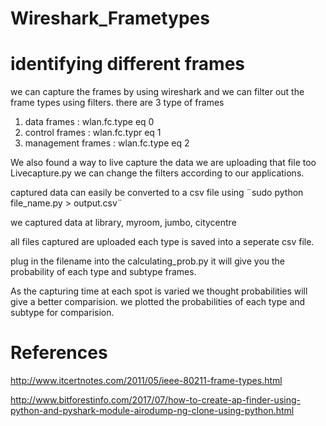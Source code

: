 # Wireshark_Frametypes

# identifying different frames
  we can capture the frames by using wireshark and we can filter out the frame types using filters.
  there are 3 type of frames
  1) data frames       : wlan.fc.type eq 0
  2) control frames    : wlan.fc.typr eq 1
  3) management frames : wlan.fc.type eq 2
  
  We also found a way to live capture the data we are uploading that file too Livecapture.py
  we can change the filters according to our applications.
  
  captured data can easily be converted to a csv file using ¨sudo python file_name.py > output.csv¨
  
  we captured data at library, myroom, jumbo, citycentre
  
  all files captured are uploaded each type is saved into a seperate  csv  file.
  
  plug in the filename into the calculating_prob.py it will give you the probability of each type and subtype frames.
  
  As the capturing time at each spot is varied we thought probabilities will give a better comparision.
  we plotted the probabilities of each type and subtype for comparision.
  
# References

http://www.itcertnotes.com/2011/05/ieee-80211-frame-types.html

http://www.bitforestinfo.com/2017/07/how-to-create-ap-finder-using-python-and-pyshark-module-airodump-ng-clone-using-python.html
